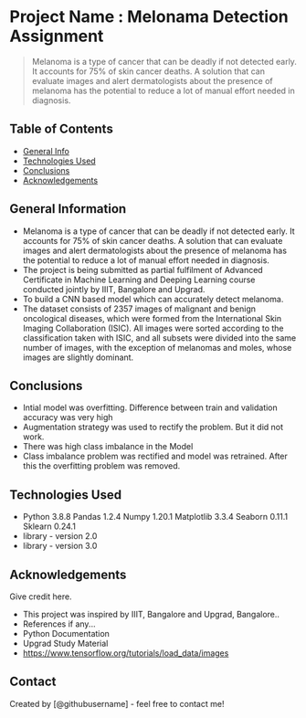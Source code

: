 # Project Name : Melonama Detection Assignment
> Melanoma is a type of cancer that can be deadly if not detected early. It accounts for 75% of skin cancer deaths. A solution that can evaluate images and alert dermatologists about the presence of melanoma has the potential to reduce a lot of manual effort needed in diagnosis.


## Table of Contents
* [General Info](#general-information)
* [Technologies Used](#technologies-used)
* [Conclusions](#conclusions)
* [Acknowledgements](#acknowledgements)

<!-- You can include any other section that is pertinent to your problem -->

## General Information
- Melanoma is a type of cancer that can be deadly if not detected early. It accounts for 75% of skin cancer deaths. A solution that can evaluate images and alert dermatologists about the presence of melanoma has the potential to reduce a lot of manual effort needed in diagnosis.
- The project is being submitted as partial fulfilment of Advanced Certificate in Machine Learning and Deeping Learning course conducted jointly by IIIT, Bangalore and Upgrad.
- To build a CNN based model which can accurately detect melanoma.
- The dataset consists of 2357 images of malignant and benign oncological diseases, which were formed from the International Skin Imaging Collaboration (ISIC). All images were sorted according to the classification taken with ISIC, and all subsets were divided into the same number of images, with the exception of melanomas and moles, whose images are slightly dominant.

<!-- You don't have to answer all the questions - just the ones relevant to your project. -->

## Conclusions
- Intial model was overfitting. Difference between train and validation accuracy was very high
- Augmentation strategy was used to rectify the problem. But it did not work.
- There was high class imbalance in the Model
- Class imbalance problem was rectified and model was retrained. After this the overfitting problem was removed.

<!-- You don't have to answer all the questions - just the ones relevant to your project. -->


## Technologies Used
- Python 3.8.8 Pandas 1.2.4 Numpy 1.20.1 Matplotlib 3.3.4 Seaborn 0.11.1 Sklearn 0.24.1
- library - version 2.0
- library - version 3.0

<!-- As the libraries versions keep on changing, it is recommended to mention the version of library used in this project -->

## Acknowledgements
Give credit here.
- This project was inspired by IIIT, Bangalore and Upgrad, Bangalore..
- References if any...
- Python Documentation
- Upgrad Study Material
- https://www.tensorflow.org/tutorials/load_data/images


## Contact
Created by [@githubusername] - feel free to contact me!


<!-- Optional -->
<!-- ## License -->
<!-- This project is open source and available under the [... License](). -->

<!-- You don't have to include all sections - just the one's relevant to your project -->
